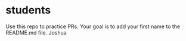 # students
Use this repo to practice PRs. Your goal is to add your first name to the README.md file.
Joshua
